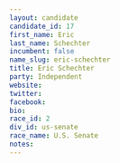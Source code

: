 ```yaml
---
layout: candidate
candidate_id: 17
first_name: Eric
last_name: Schechter
incumbent: false
name_slug: eric-schechter
title: Eric Schechter
party: Independent
website: 
twitter: 
facebook: 
bio: 
race_id: 2
div_id: us-senate
race_name: U.S. Senate
notes: 
---
```

